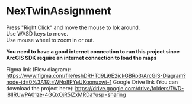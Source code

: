 # NexTwinAssignment
Press "Right Click" and move the mouse to lok around.<br>
Use WASD keys to move.<br>
Use mouse wheel to zoom in or out.<br>

**You need to have a good internet connection to run this project since ArcGIS SDK require an internet connection to load the maps**

Figma link (Flow diagram): https://www.figma.com/file/eshDRHTd9Lj6E2ickGBRp3/ArcGIS-Diagram?node-id=0%3A1&t=WNo8PYeUKqonuxwt-1
Google Drive link (You can download the project here):  https://drive.google.com/drive/folders/1WD-l8lIRUwPA01ze-4GQxOjR5IZxMRDa?usp=sharing
